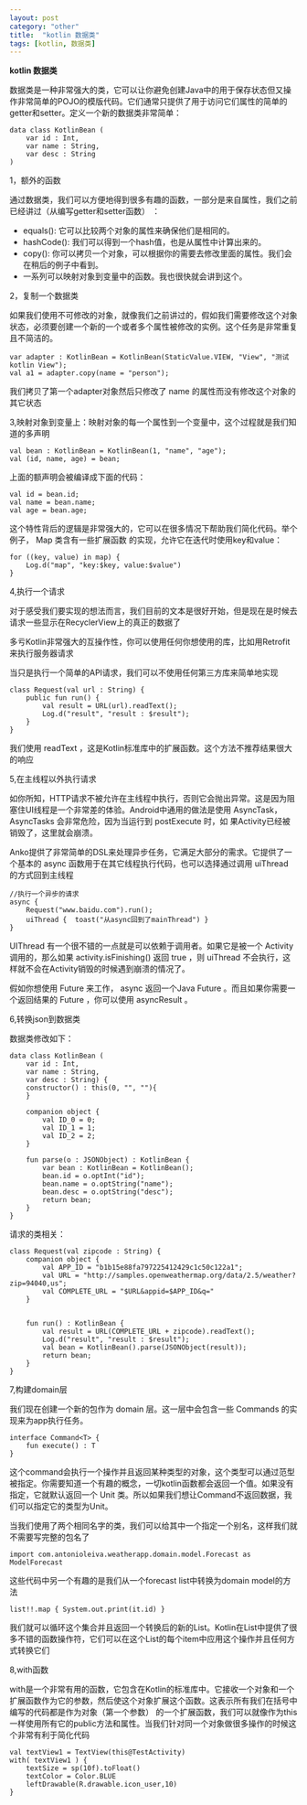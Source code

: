 ```yaml
---
layout: post
category: "other"
title:  "kotlin 数据类"
tags: [kotlin, 数据类]
---
```

**kotlin 数据类**

数据类是一种非常强大的类，它可以让你避免创建Java中的用于保存状态但又操作非常简单的POJO的模版代码。它们通常只提供了用于访问它们属性的简单的getter和setter。定义一个新的数据类非常简单：

	data class KotlinBean (
	    var id : Int,
	    var name : String,
	    var desc : String
	)

1，额外的函数

通过数据类，我们可以方便地得到很多有趣的函数，一部分是来自属性，我们之前已经讲过（从编写getter和setter函数） ：

- equals(): 它可以比较两个对象的属性来确保他们是相同的。
- hashCode(): 我们可以得到一个hash值，也是从属性中计算出来的。
- copy(): 你可以拷贝一个对象，可以根据你的需要去修改里面的属性。我们会在稍后的例子中看到。
- 一系列可以映射对象到变量中的函数。我也很快就会讲到这个。


2，复制一个数据类

如果我们使用不可修改的对象，就像我们之前讲过的，假如我们需要修改这个对象状态，必须要创建一个新的一个或者多个属性被修改的实例。这个任务是非常重复且不简洁的。

	var adapter : KotlinBean = KotlinBean(StaticValue.VIEW, "View", "测试kotlin View");
    val a1 = adapter.copy(name = "person");

我们拷贝了第一个adapter对象然后只修改了 name 的属性而没有修改这个对象的其它状态

3,映射对象到变量上：映射对象的每一个属性到一个变量中，这个过程就是我们知道的多声明

	val bean : KotlinBean = KotlinBean(1, "name", "age");
    val (id, name, age) = bean;

上面的额声明会被编译成下面的代码：

	val id = bean.id;
	val name = bean.name;
	val age = bean.age;

这个特性背后的逻辑是非常强大的，它可以在很多情况下帮助我们简化代码。举个例子， Map 类含有一些扩展函数
的实现，允许它在迭代时使用key和value：

	for ((key, value) in map) {
		Log.d("map", "key:$key, value:$value")
	}

4,执行一个请求

对于感受我们要实现的想法而言，我们目前的文本是很好开始，但是现在是时候去请求一些显示在RecyclerView上的真正的数据了

多亏Kotlin非常强大的互操作性，你可以使用任何你想使用的库，比如用Retrofit来执行服务器请求

当只是执行一个简单的API请求，我们可以不使用任何第三方库来简单地实现

	class Request(val url : String) {
	    public fun run() {
	        val result = URL(url).readText();
	        Log.d("result", "result : $result");
	    }
	}

我们使用 readText ，这是Kotlin标准库中的扩展函数。这个方法不推荐结果很大的响应

5,在主线程以外执行请求

如你所知，HTTP请求不被允许在主线程中执行，否则它会抛出异常。这是因为阻塞住UI线程是一个非常差的体验。Android中通用的做法是使用 AsyncTask，AsyncTasks 会非常危险，因为当运行到 postExecute 时，如
果Activity已经被销毁了，这里就会崩溃。

Anko提供了非常简单的DSL来处理异步任务，它满足大部分的需求。它提供了一个基本的 async 函数用于在其它线程执行代码，也可以选择通过调用 uiThread 的方式回到主线程

	//执行一个异步的请求
    async {
        Request("www.baidu.com").run();
        uiThread {  toast("从async回到了mainThread") }
    }

UIThread 有一个很不错的一点就是可以依赖于调用者。如果它是被一个 Activity 调用的，那么如果 activity.isFinishing() 返回 true ，则 uiThread 不会执行，这样就不会在Activity销毁的时候遇到崩溃的情况了。

假如你想使用 Future 来工作， async 返回一个Java Future 。而且如果你需要一个返回结果的 Future ，你可以使用 asyncResult 。

6,转换json到数据类

数据类修改如下：
	
	data class KotlinBean (
	    var id : Int,
	    var name : String,
	    var desc : String) {
	    constructor() : this(0, "", ""){
	    }
	
	    companion object {
	        val ID_0 = 0;
	        val ID_1 = 1;
	        val ID_2 = 2;
	    }
	
	    fun parse(o : JSONObject) : KotlinBean {
	        var bean : KotlinBean = KotlinBean();
	        bean.id = o.optInt("id");
	        bean.name = o.optString("name");
	        bean.desc = o.optString("desc");
	        return bean;
	    }
	}

请求的类相关：

	class Request(val zipcode : String) {
	    companion object {
	        val APP_ID = "b1b15e88fa797225412429c1c50c122a1";
	        val URL = "http://samples.openweathermap.org/data/2.5/weather?zip=94040,us";
	        val COMPLETE_URL = "$URL&appid=$APP_ID&q="
	    }
	
	
	    fun run() : KotlinBean {
	        val result = URL(COMPLETE_URL + zipcode).readText();
	        Log.d("result", "result : $result");
	        val bean = KotlinBean().parse(JSONObject(result));
	        return bean;
	    }
	}


7,构建domain层

我们现在创建一个新的包作为 domain 层。这一层中会包含一些 Commands 的实现来为app执行任务。

	interface Command<T> {
	    fun execute() : T
	}

这个command会执行一个操作并且返回某种类型的对象，这个类型可以通过范型被指定。你需要知道一个有趣的概念，一切kotlin函数都会返回一个值。如果没有指定，它就默认返回一个 Unit 类。所以如果我们想让Command不返回数据，我们可以指定它的类型为Unit。


当我们使用了两个相同名字的类，我们可以给其中一个指定一个别名，这样我们就不需要写完整的包名了
	
	import com.antonioleiva.weatherapp.domain.model.Forecast as ModelForecast

这些代码中另一个有趣的是我们从一个forecast list中转换为domain model的方法

	list!!.map { System.out.print(it.id) }

我们就可以循环这个集合并且返回一个转换后的新的List。Kotlin在List中提供了很多不错的函数操作符，它们可以在这个List的每个item中应用这个操作并且任何方式转换它们

8,with函数

with是一个非常有用的函数，它包含在Kotlin的标准库中。它接收一个对象和一个扩展函数作为它的参数，然后使这个对象扩展这个函数。这表示所有我们在括号中编写的代码都是作为对象（第一个参数） 的一个扩展函数，我们可以就像作为this一样使用所有它的public方法和属性。当我们针对同一个对象做很多操作的时候这个非常有利于简化代码

	val textView1 = TextView(this@TestActivity)
	with( textView1 ) {
	    textSize = sp(10f).toFloat()
	    textColor = Color.BLUE
	    leftDrawable(R.drawable.icon_user,10)
	}
